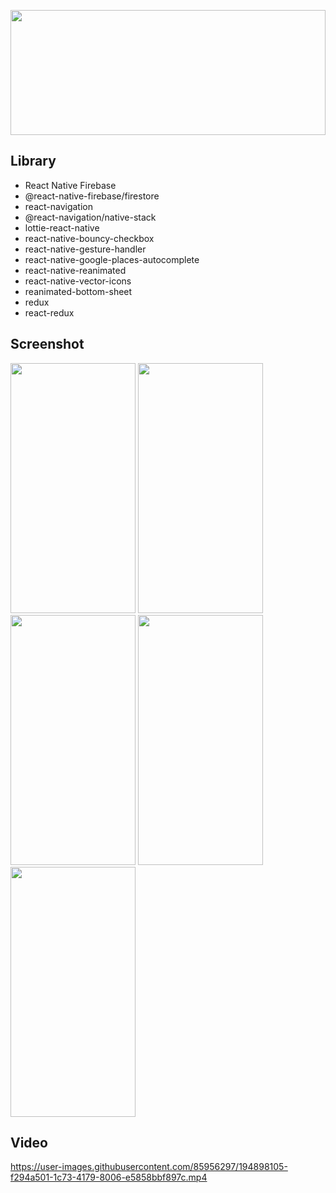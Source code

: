 
<p align="center" >
<img width="100%" height="200" src="https://upload.wikimedia.org/wikipedia/commons/thumb/b/b3/Uber_Eats_2020_logo.svg/2560px-Uber_Eats_2020_logo.svg.png">
</p>

## Library
- React Native Firebase
- @react-native-firebase/firestore
- react-navigation
- @react-navigation/native-stack
- lottie-react-native
- react-native-bouncy-checkbox
- react-native-gesture-handler
- react-native-google-places-autocomplete
- react-native-reanimated
- react-native-vector-icons
- reanimated-bottom-sheet
- redux
- react-redux

## Screenshot
<p>
  <img width="200" height="400" src="https://user-images.githubusercontent.com/85956297/194897738-d2b4173c-af7c-4e68-837b-2e8053852982.png">
  <img width="200" height="400" src="https://user-images.githubusercontent.com/85956297/194897815-43e3050a-5feb-416e-954a-1d29e0e3f111.png">
  <img width="200" height="400" src="https://user-images.githubusercontent.com/85956297/194897864-8f84857f-15da-4d3c-9b17-5eb7c9d56d26.png">
  <img width="200" height="400" src="https://user-images.githubusercontent.com/85956297/194897920-fb3cb752-4b14-4e47-abb2-ecd76bf88be3.png">
  <img width="200" height="400" src="https://user-images.githubusercontent.com/85956297/194897961-847e144e-073b-4556-ad57-cf5e99d02f32.png">
</p>

## Video 

https://user-images.githubusercontent.com/85956297/194898105-f294a501-1c73-4179-8006-e5858bbf897c.mp4
